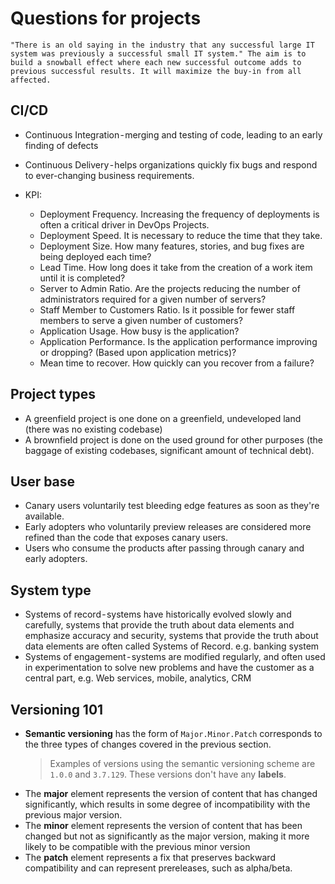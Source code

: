 # Questions for projects

```
"There is an old saying in the industry that any successful large IT system was previously a successful small IT system." The aim is to build a snowball effect where each new successful outcome adds to previous successful results. It will maximize the buy-in from all affected.
```

## CI/CD

* Continuous Integration - merging and testing of code, leading to an early finding of defects
* Continuous Delivery - helps organizations quickly fix bugs and respond to ever-changing business requirements.

* KPI:
    - Deployment Frequency. Increasing the frequency of deployments is often a critical driver in DevOps Projects.
    - Deployment Speed. It is necessary to reduce the time that they take.
    - Deployment Size. How many features, stories, and bug fixes are being deployed each time?
    - Lead Time. How long does it take from the creation of a work item until it is completed?
    - Server to Admin Ratio. Are the projects reducing the number of administrators required for a given number of servers?
    - Staff Member to Customers Ratio. Is it possible for fewer staff members to serve a given number of customers?
    - Application Usage. How busy is the application?
    - Application Performance. Is the application performance improving or dropping? (Based upon application metrics)?
    - Mean time to recover. How quickly can you recover from a failure?


## Project types

* A greenfield project is one done on a greenfield, undeveloped land (there was no existing codebase)
* A brownfield project is done on the used ground for other purposes (the baggage of existing codebases, significant amount of technical debt).

## User base

* Canary users voluntarily test bleeding edge features as soon as they're available.
* Early adopters who voluntarily preview releases are considered more refined than the code that exposes canary users.
* Users who consume the products after passing through canary and early adopters.

## System type

* Systems of record - systems have historically evolved slowly and carefully, systems that provide the truth about data elements and emphasize accuracy and security, systems that provide the truth about data elements are often called Systems of Record. e.g. banking system
* Systems of engagement - systems are modified regularly, and often used in experimentation to solve new problems and have the customer as a central part, e.g. Web services, mobile, analytics, CRM


## Versioning 101

* **Semantic versioning**  has the form of `Major.Minor.Patch` corresponds to the three types of changes covered in the previous section.
  > Examples of versions using the semantic versioning scheme are `1.0.0` and `3.7.129`. These versions don't have any **labels**.
* The **major** element represents the version of content that has changed significantly, which results in some degree of incompatibility with the previous major version.
* The **minor** element represents the version of content that has been changed but not as significantly as the major version, making it more likely to be compatible with the previous minor version
*  The **patch** element represents a fix that preserves backward compatibility and can represent prereleases, such as alpha/beta.